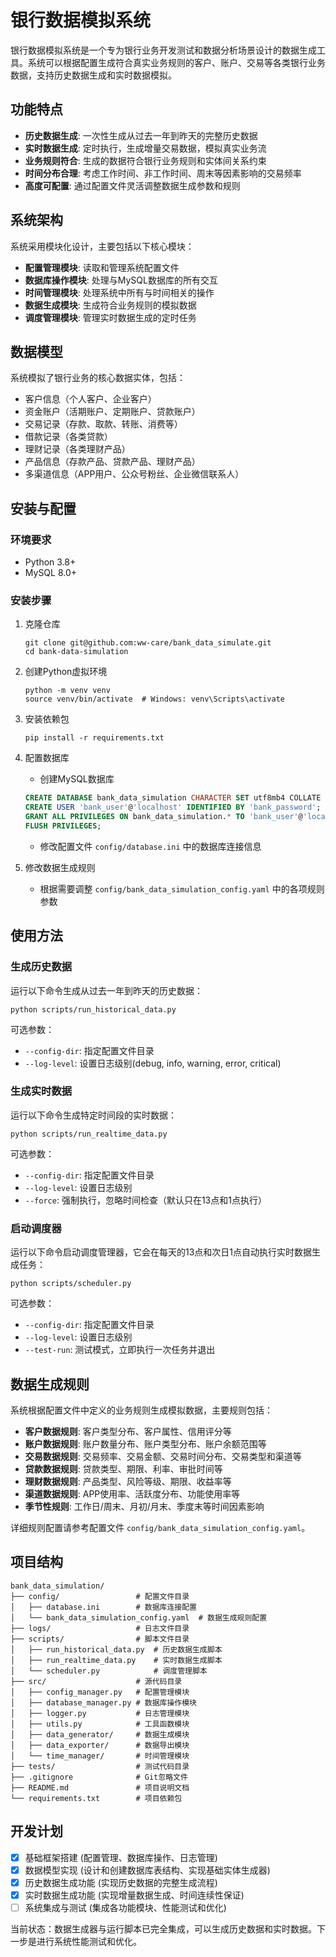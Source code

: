 # 银行数据模拟系统

银行数据模拟系统是一个专为银行业务开发测试和数据分析场景设计的数据生成工具。系统可以根据配置生成符合真实业务规则的客户、账户、交易等各类银行业务数据，支持历史数据生成和实时数据模拟。

## 功能特点

- **历史数据生成**: 一次性生成从过去一年到昨天的完整历史数据
- **实时数据生成**: 定时执行，生成增量交易数据，模拟真实业务流
- **业务规则符合**: 生成的数据符合银行业务规则和实体间关系约束
- **时间分布合理**: 考虑工作时间、非工作时间、周末等因素影响的交易频率
- **高度可配置**: 通过配置文件灵活调整数据生成参数和规则

## 系统架构

系统采用模块化设计，主要包括以下核心模块：

- **配置管理模块**: 读取和管理系统配置文件
- **数据库操作模块**: 处理与MySQL数据库的所有交互
- **时间管理模块**: 处理系统中所有与时间相关的操作
- **数据生成模块**: 生成符合业务规则的模拟数据
- **调度管理模块**: 管理实时数据生成的定时任务

## 数据模型

系统模拟了银行业务的核心数据实体，包括：

- 客户信息（个人客户、企业客户）
- 资金账户（活期账户、定期账户、贷款账户）
- 交易记录（存款、取款、转账、消费等）
- 借款记录（各类贷款）
- 理财记录（各类理财产品）
- 产品信息（存款产品、贷款产品、理财产品）
- 多渠道信息（APP用户、公众号粉丝、企业微信联系人）

## 安装与配置

### 环境要求

- Python 3.8+
- MySQL 8.0+

### 安装步骤

1. 克隆仓库
   ```
   git clone git@github.com:ww-care/bank_data_simulate.git
   cd bank-data-simulation
   ```

2. 创建Python虚拟环境
   ```
   python -m venv venv
   source venv/bin/activate  # Windows: venv\Scripts\activate
   ```

3. 安装依赖包
   ```
   pip install -r requirements.txt
   ```

4. 配置数据库
   - 创建MySQL数据库
   ```sql
   CREATE DATABASE bank_data_simulation CHARACTER SET utf8mb4 COLLATE utf8mb4_unicode_ci;
   CREATE USER 'bank_user'@'localhost' IDENTIFIED BY 'bank_password';
   GRANT ALL PRIVILEGES ON bank_data_simulation.* TO 'bank_user'@'localhost';
   FLUSH PRIVILEGES;
   ```
   
   - 修改配置文件 `config/database.ini` 中的数据库连接信息

5. 修改数据生成规则
   - 根据需要调整 `config/bank_data_simulation_config.yaml` 中的各项规则参数

## 使用方法

### 生成历史数据

运行以下命令生成从过去一年到昨天的历史数据：

```
python scripts/run_historical_data.py
```

可选参数：
- `--config-dir`: 指定配置文件目录
- `--log-level`: 设置日志级别(debug, info, warning, error, critical)

### 生成实时数据

运行以下命令生成特定时间段的实时数据：

```
python scripts/run_realtime_data.py
```

可选参数：
- `--config-dir`: 指定配置文件目录
- `--log-level`: 设置日志级别
- `--force`: 强制执行，忽略时间检查（默认只在13点和1点执行）

### 启动调度器

运行以下命令启动调度管理器，它会在每天的13点和次日1点自动执行实时数据生成任务：

```
python scripts/scheduler.py
```

可选参数：
- `--config-dir`: 指定配置文件目录
- `--log-level`: 设置日志级别
- `--test-run`: 测试模式，立即执行一次任务并退出

## 数据生成规则

系统根据配置文件中定义的业务规则生成模拟数据，主要规则包括：

- **客户数据规则**: 客户类型分布、客户属性、信用评分等
- **账户数据规则**: 账户数量分布、账户类型分布、账户余额范围等
- **交易数据规则**: 交易频率、交易金额、交易时间分布、交易类型和渠道等
- **贷款数据规则**: 贷款类型、期限、利率、审批时间等
- **理财数据规则**: 产品类型、风险等级、期限、收益率等
- **渠道数据规则**: APP使用率、活跃度分布、功能使用率等
- **季节性规则**: 工作日/周末、月初/月末、季度末等时间因素影响

详细规则配置请参考配置文件 `config/bank_data_simulation_config.yaml`。

## 项目结构

```
bank_data_simulation/
├── config/                 # 配置文件目录
│   ├── database.ini        # 数据库连接配置
│   └── bank_data_simulation_config.yaml  # 数据生成规则配置
├── logs/                   # 日志文件目录
├── scripts/                # 脚本文件目录
│   ├── run_historical_data.py  # 历史数据生成脚本
│   ├── run_realtime_data.py    # 实时数据生成脚本
│   └── scheduler.py            # 调度管理脚本
├── src/                    # 源代码目录
│   ├── config_manager.py   # 配置管理模块
│   ├── database_manager.py # 数据库操作模块
│   ├── logger.py           # 日志管理模块
│   ├── utils.py            # 工具函数模块
│   ├── data_generator/     # 数据生成模块
│   ├── data_exporter/      # 数据导出模块
│   └── time_manager/       # 时间管理模块
├── tests/                  # 测试代码目录
├── .gitignore              # Git忽略文件
├── README.md               # 项目说明文档
└── requirements.txt        # 项目依赖包
```

## 开发计划

- [x] 基础框架搭建 (配置管理、数据库操作、日志管理)
- [x] 数据模型实现 (设计和创建数据库表结构、实现基础实体生成器)
- [x] 历史数据生成功能 (实现历史数据的完整生成流程)
- [x] 实时数据生成功能 (实现增量数据生成、时间连续性保证)
- [ ] 系统集成与测试 (集成各功能模块、性能测试和优化)

当前状态：数据生成器与运行脚本已完全集成，可以生成历史数据和实时数据。下一步是进行系统性能测试和优化。
